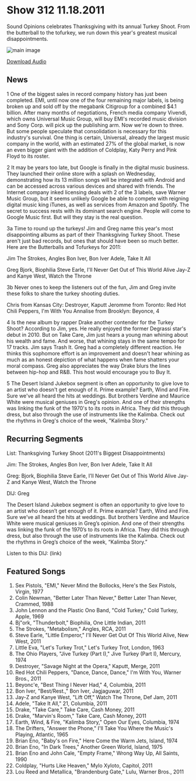 # Show 312 11.18.2011
Sound Opinions celebrates Thanksgiving with its annual Turkey Shoot. From the butterball to the tofurkey, we run down this year's greatest musical disappointments.

![main image](http://www.soundopinions.org/images/turkeyshoot.jpg)

[Download Audio](http://audio.soundopinions.org/streams/2011/11/so_20111118.m3u)

## News
1 One of the biggest sales in record company history has just been completed. EMI, until now one of the four remaining major labels, is being broken up and sold off by the megabank Citigroup for a combined $4.1 billion. After many months of negotiations, French media company Vivendi, which owns Universal Music Group, will buy EMI's recorded music division and Sony Corp. will pick up the publishing arm. Now we're down to three. But some people speculate that consolidation is necessary for this industry's survival. One thing is certain, Universal, already the largest music company in the world, with an estimated 27% of the global market, is now an even bigger giant with the addition of Coldplay, Katy Perry and Pink Floyd to its roster. 

2 It may be years too late, but Google is finally in the digital music business. They launched their online store with a splash on Wednesday, demonstrating how its 13 million songs will be integrated with Android and can be accessed across various devices and shared with friends. The Internet company inked licensing deals with 2 of the 3 labels, save Warner Music Group, but it seems unlikely Google be able to compete with reigning digital music king iTunes, as well as services from Amazon and Spotify. The secret to success rests with its dominant search engine. People will come to Google Music first. But will they stay is the real question.

3a Time to round up the turkeys! Jim and Greg name this year's most disappointing albums as part of their Thanksgiving Turkey Shoot. These aren't just bad records, but ones that should have been so much better. Here are the Butterballs and Tofurkeys for 2011:

Jim
The Strokes, Angles
Bon Iver, Bon Iver
Adele, Take It All

Greg
Bjork, Biophilia
Steve Earle, I'll Never Get Out of This World Alive
Jay-Z and Kanye West, Watch the Throne

3b Never ones to keep the listeners out of the fun, Jim and Greg invite these folks to share the turkey shooting duties.

Chris from Kansas City: Destroyer, Kaputt
Jeromme from Toronto: Red Hot Chili Peppers, I'm With You
Annalise from Brooklyn: Beyonce, 4

4 Is the new album by rapper Drake another contender for the Turkey Shoot? According to Jim, yes. He really enjoyed the former Degrassi star's debut in 2010. But on Take Care, Jim just hears a young man whining about his wealth and fame. And worse, that whining stays in the same tempo for 17 tracks. Jim says Trash It. Greg had a completely different reaction. He thinks this sophomore effort is an improvement and doesn't hear whining as much as an honest depiction of what happens when fame shatters your moral compass. Greg also appreciates the way Drake blurs the lines between hip-hop and R&B. This host would encourage you to Buy It.

5 The Desert Island Jukebox segment is often an opportunity to give love to an artist who doesn't get enough of it. Prime example? Earth, Wind and Fire. Sure we've all heard the hits at weddings. But brothers Verdine and Maurice White were musical geniuses in Greg's opinion. And one of their strengths was linking the funk of the 1970's to its roots in Africa. They did this through dress, but also through the use of instruments like the Kalimba. Check out the rhythms in Greg's choice of the week, "Kalimba Story." 

## Recurring Segments
List: Thanksgiving Turkey Shoot (2011's Biggest Disappointments)

Jim:
The Strokes, Angles
Bon Iver, Bon Iver
Adele, Take It All

Greg:
Bjork, Biophilia
Steve Earle, I’ll Never Get Out of This World Alive
Jay-Z and Kanye West, Watch the Throne

DIJ: Greg

The Desert Island Jukebox segment is often an opportunity to give love to an artist who doesn’t get enough of it. Prime example? Earth, Wind and Fire. Sure we’ve all heard the hits at weddings. But brothers Verdine and Maurice White were musical geniuses in Greg’s opinion. And one of their strengths was linking the funk of the 1970’s to its roots in Africa. They did this through dress, but also through the use of instruments like the Kalimba. Check out the rhythms in Greg’s choice of the week, “Kalimba Story.” 

Listen to this DIJ: (link)


## Featured Songs
1. Sex Pistols, "EMI," Never Mind the Bollocks, Here's the Sex Pistols, Virgin, 1977
2. Colin Newman, "Better Later Than Never," Better Later Than Never, Crammed, 1988
3. John Lennon and the Plastic Ono Band, "Cold Turkey," Cold Turkey, Apple, 1969
4. Bj"ork, "Thunderbolt," Biophilia, One Little Indian, 2011
5. The Strokes, "Metabolism," Angles, RCA, 2011
6. Steve Earle, "Little Emperor," I'll Never Get Out Of This World Alive, New West, 2011
7. Little Eva, "Let's Turkey Trot," Let's Turkey Trot, London, 1963
8. The Ohio Players, "Jive Turkey (Part I)," Jive Turkey (Part I), Mercury, 1974
9. Destroyer, "Savage Night at the Opera," Kaputt, Merge, 2011
10. Red Hot Chili Peppers, "Dance, Dance, Dance," I'm With You, Warner Bros., 2011
11. Beyonc'e, "Best Thing I Never Had," 4, Columbia, 2011
12. Bon Iver, "Best/Rest.," Bon Iver, Jagjaguwar, 2011
13. Jay-Z and Kanye West, "Lift Off," Watch The Throne, Def Jam, 2011
14. Adele, "Take It All," 21, Columbia, 2011
15. Drake, "Take Care," Take Care, Cash Money, 2011
16. Drake, "Marvin's Room," Take Care, Cash Money, 2011
17. Earth, Wind, & Fire, "Kalimba Story," Open Our Eyes, Columbia, 1974
18. The Drifters, "Answer the Phone," I'll Take You Where the Music's Playing, Atlantic, 1965
19. Brian Eno, "Baby's on Fire," Here Come the Warm Jets, Island, 1974
20. Brian Eno, "In Dark Trees," Another Green World, Island, 1975
21. Brian Eno and John Cale, "Empty Frame," Wrong Way Up, All Saints, 1990
22. Coldplay, "Hurts Like Heaven," Mylo Xyloto, Capitol, 2011
23. Lou Reed and Metallica, "Brandenburg Gate," Lulu, Warner Bros., 2011
